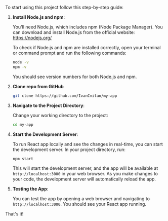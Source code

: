 To start using this project follow this step-by-step guide:

1. **Install Node.js and npm**:
   
   You'll need Node.js, which includes npm (Node Package Manager). You can download and install Node.js from the official website: https://nodejs.org/
   
   To check if Node.js and npm are installed correctly, open your terminal or command prompt and run the following commands:
   
   ```bash
   node -v
   npm -v
   ```
   
   You should see version numbers for both Node.js and npm.

2. **Clone repo from GitHub**
   
   ```bash
   git clone https://github.com/IvanCvitan/my-app
   ```

3. **Navigate to the Project Directory**:
   
   Change your working directory to the project:
   
   ```bash
   cd my-app
   ```

4. **Start the Development Server**:
   
   To run React app locally and see the changes in real-time, you can start the development server. In your project directory, run:
   
   ```bash
   npm start
   ```
   
   This will start the development server, and the app will be available at `http://localhost:3000` in your web browser. As you make changes to your code, the development server will automatically reload the app.

5. **Testing the App**:
   
   You can test the app by opening a web browser and navigating to `http://localhost:3000`. You should see your React app running. 

That's it! 
